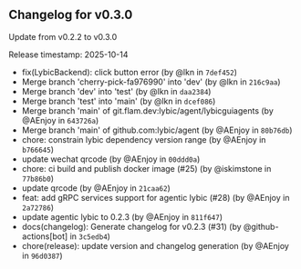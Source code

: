 ## Changelog for v0.3.0

Update from v0.2.2 to v0.3.0

Release timestamp: 2025-10-14

- fix(LybicBackend): click button error (by @lkn in `7def452`) 
- Merge branch 'cherry-pick-fa976990' into 'dev' (by @lkn in `216c9aa`) 
- Merge branch 'dev' into 'test' (by @lkn in `daa2384`) 
- Merge branch 'test' into 'main' (by @lkn in `dcef086`) 
- Merge branch 'main' of git.flam.dev:lybic/agent/lybicguiagents (by @AEnjoy in `643726a`) 
- Merge branch 'main' of github.com:lybic/agent (by @AEnjoy in `80b76db`) 
- chore: constrain lybic dependency version range (by @AEnjoy in `b766645`) 
- update wechat qrcode (by @AEnjoy in `00ddd0a`) 
- chore: ci build and publish docker image (#25) (by @iskimstone in `77b86b0`) 
- update qrcode (by @AEnjoy in `21caa62`) 
- feat: add gRPC services support for agentic lybic (#28) (by @AEnjoy in `2a72786`) 
- update agentic lybic to 0.2.3 (by @AEnjoy in `811f647`) 
- docs(changelog): Generate changelog for v0.2.3 (#31) (by @github-actions[bot] in `3c5edb4`) 
- chore(release): update version and changelog generation (by @AEnjoy in `96d0387`) 
